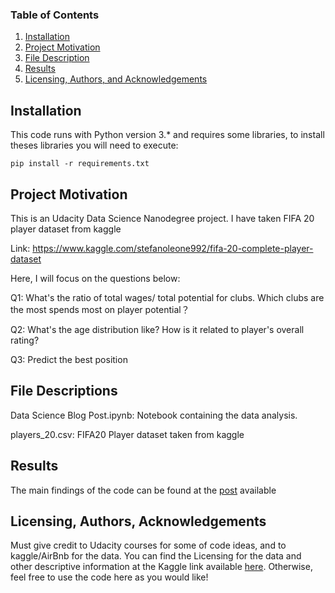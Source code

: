 ### Table of Contents

1. [Installation](#installation)
2. [Project Motivation](#motivation)
3. [File Description](#files)
4. [Results](#results)
5. [Licensing, Authors, and Acknowledgements](#licensing)

## Installation <a name="installation"></a>

This code runs with Python version 3.* and requires some libraries, to install theses libraries you will need to execute:
    
    pip install -r requirements.txt


## Project Motivation<a name="motivation"></a>

This is an Udacity Data Science Nanodegree project. I have taken FIFA 20 player dataset from kaggle

Link: https://www.kaggle.com/stefanoleone992/fifa-20-complete-player-dataset

Here, I will focus on the questions below:

Q1: What's the ratio of total wages/ total potential for clubs. Which clubs are the most spends most on player potential？

Q2: What's the age distribution like? How is it related to player's overall rating?

Q3: Predict the best position

## File Descriptions <a name="files"></a>

Data Science Blog Post.ipynb: Notebook containing the data analysis.

players_20.csv: FIFA20 Player dataset taken from kaggle

## Results<a name="results"></a>

The main findings of the code can be found at the [post](https://medium.com/@garg4.ag/fifa20-data-analysis-824f60954831) available



## Licensing, Authors, Acknowledgements<a name="licensing"></a>

Must give credit to Udacity courses for some of code ideas, and to kaggle/AirBnb for the data. You can find the Licensing for the data and other descriptive information at the Kaggle link available [here](https://www.kaggle.com/stefanoleone992/fifa-20-complete-player-dataset). Otherwise, feel free to use the code here as you would like!
